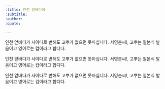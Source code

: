 ```yaml
---
:title: 인천 앞바다에
:subtitle: 
:author:
:quote:

---
```


인천 앞바다가 사이다로 변해도
고뿌가 없으면 못마십니다.
서영춘씨!, 고뿌는 일본식 발음이고
영어로는 컵이라고 합디다.

인천 앞바다가 사이다로 변해도
고뿌가 없으면 못마십니다.
서영춘씨!, 고뿌는 일본식 발음이고
영어로는 컵이라고 합디다.

인천 앞바다가 사이다로 변해도
고뿌가 없으면 못마십니다.
서영춘씨!, 고뿌는 일본식 발음이고
영어로는 컵이라고 합디다.

